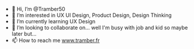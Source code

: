 - 👋 Hi, I’m @Tramber50
- 👀 I’m interested in UX UI Design, Product Design, Design Thinking
- 🌱 I’m currently learning UX Design
- 💞️ I’m looking to collaborate on... well I'm busy with job and kid so maybe later but...
- 📫 How to reach me www.tramber.fr

<!---
Tramber50/Tramber50 is a ✨ special ✨ repository because its `README.md` (this file) appears on your GitHub profile.
You can click the Preview link to take a look at your changes.
--->
